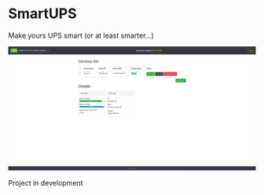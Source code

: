 # SmartUPS
Make yours UPS smart (or at least smarter...)

![](docs/smartups_dash.png)

Project in development
